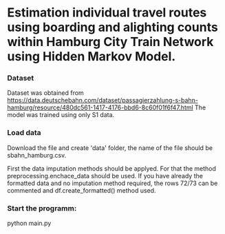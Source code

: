 # Estimation individual travel routes using boarding and alighting counts within Hamburg City Train Network using Hidden Markov Model. 

### Dataset

Dataset was obtained from https://data.deutschebahn.com/dataset/passagierzahlung-s-bahn-hamburg/resource/480dc561-1417-4176-bbd6-8c60f01f6f47.html
The model was trained using only S1 data.

### Load data

Download the file and create 'data' folder, the name of the file should be sbahn_hamburg.csv.

First the data imputation methods should be applyed. For that the method preprocessing.enchace_data should be used.
If you have already the formatted data and no imputation method required, the rows 72/73 can be commented and df.create_formatted() method used.

### Start the programm:

python main.py

